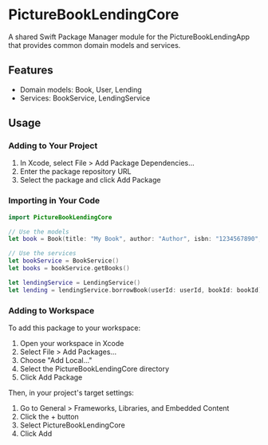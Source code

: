 # PictureBookLendingCore

A shared Swift Package Manager module for the PictureBookLendingApp that provides common domain models and services.

## Features

- Domain models: Book, User, Lending
- Services: BookService, LendingService

## Usage

### Adding to Your Project

1. In Xcode, select File > Add Package Dependencies...
2. Enter the package repository URL
3. Select the package and click Add Package

### Importing in Your Code

```swift
import PictureBookLendingCore

// Use the models
let book = Book(title: "My Book", author: "Author", isbn: "1234567890", publishedYear: 2025)

// Use the services
let bookService = BookService()
let books = bookService.getBooks()

let lendingService = LendingService()
let lending = lendingService.borrowBook(userId: userId, bookId: bookId)
```

### Adding to Workspace

To add this package to your workspace:

1. Open your workspace in Xcode
2. Select File > Add Packages...
3. Choose "Add Local..."
4. Select the PictureBookLendingCore directory
5. Click Add Package

Then, in your project's target settings:

1. Go to General > Frameworks, Libraries, and Embedded Content
2. Click the + button
3. Select PictureBookLendingCore
4. Click Add
